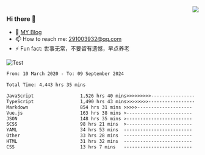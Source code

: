 <img align='right' src='https://github-readme-stats.vercel.app/api?username=niaogege&show_icons=true&theme=radical'/>

### Hi there 👋

- 🌱 [MY Blog](https://bythewayer.com/)
- 📫 How to reach me: 291003932@qq.com
- ⚡ Fun fact:  世事无常，不要留有遗憾，早点养老

![Test](https://github-readme-stats.vercel.app/api/top-langs/?username=niaogege&layout=compact)

<!--START_SECTION:waka-->

```txt
From: 10 March 2020 - To: 09 September 2024

Total Time: 4,443 hrs 35 mins

JavaScript                 1,526 hrs 40 mins>>>>>>>>>----------------   34.36 %
TypeScript                 1,490 hrs 43 mins>>>>>>>>-----------------   33.55 %
Markdown                   854 hrs 31 mins >>>>>--------------------   19.23 %
Vue.js                     163 hrs 38 mins >------------------------   03.68 %
JSON                       148 hrs 35 mins >------------------------   03.34 %
SCSS                       98 hrs 21 mins  >------------------------   02.21 %
YAML                       34 hrs 53 mins  -------------------------   00.79 %
Other                      33 hrs 28 mins  -------------------------   00.75 %
HTML                       31 hrs 32 mins  -------------------------   00.71 %
CSS                        13 hrs 7 mins   -------------------------   00.30 %
```

<!--END_SECTION:waka-->
